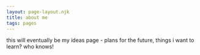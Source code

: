 ```yaml
---
layout: page-layout.njk
title: about me
tags: pages
---
```


this will eventually be my ideas page - plans for the future, things i want to learn? who knows!